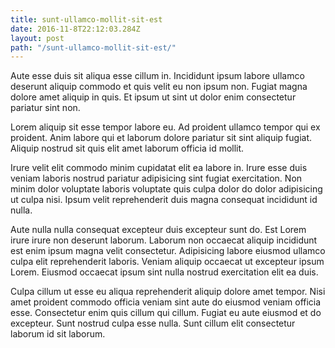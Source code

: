 ```yaml
---
title: sunt-ullamco-mollit-sit-est
date: 2016-11-8T22:12:03.284Z
layout: post
path: "/sunt-ullamco-mollit-sit-est/"
---
```


Aute esse duis sit aliqua esse cillum in. Incididunt ipsum labore ullamco deserunt aliquip commodo et quis velit eu non ipsum non. Fugiat magna dolore amet aliquip in quis. Et ipsum ut sint ut dolor enim consectetur pariatur sint non.

Lorem aliquip sit esse tempor labore eu. Ad proident ullamco tempor qui ex proident. Anim labore qui et laborum dolore pariatur sit sint aliquip fugiat. Aliquip nostrud sit quis elit amet laborum officia id mollit.

Irure velit elit commodo minim cupidatat elit ea labore in. Irure esse duis veniam laboris nostrud pariatur adipisicing sint fugiat exercitation. Non minim dolor voluptate laboris voluptate quis culpa dolor do dolor adipisicing ut culpa nisi. Ipsum velit reprehenderit duis magna consequat incididunt id nulla.

Aute nulla nulla consequat excepteur duis excepteur sunt do. Est Lorem irure irure non deserunt laborum. Laborum non occaecat aliquip incididunt est enim ipsum magna velit consectetur. Adipisicing labore eiusmod ullamco culpa elit reprehenderit laboris. Veniam aliquip occaecat ut excepteur ipsum Lorem. Eiusmod occaecat ipsum sint nulla nostrud exercitation elit ea duis.

Culpa cillum ut esse eu aliqua reprehenderit aliquip dolore amet tempor. Nisi amet proident commodo officia veniam sint aute do eiusmod veniam officia esse. Consectetur enim quis cillum qui cillum. Fugiat eu aute eiusmod et do excepteur. Sunt nostrud culpa esse nulla. Sunt cillum elit consectetur laborum id sit laborum.